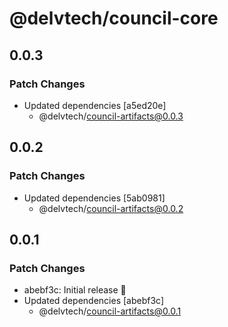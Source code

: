 # @delvtech/council-core

## 0.0.3

### Patch Changes

- Updated dependencies [a5ed20e]
  - @delvtech/council-artifacts@0.0.3

## 0.0.2

### Patch Changes

- Updated dependencies [5ab0981]
  - @delvtech/council-artifacts@0.0.2

## 0.0.1

### Patch Changes

- abebf3c: Initial release 🚀
- Updated dependencies [abebf3c]
  - @delvtech/council-artifacts@0.0.1

